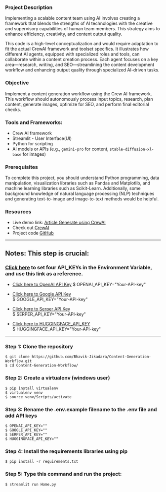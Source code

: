 ### Project Description
Implementing a scalable content team using AI involves creating a framework that blends the strengths of AI technologies with the creative and supervisory capabilities of human team members. This strategy aims to enhance efficiency, creativity, and content output quality.

This code is a high-level conceptualization and would require adaptation to fit the actual CrewAI framework and toolset specifics. It illustrates how different AI agents, equipped with specialized roles and tools, can collaborate within a content creation process. Each agent focuses on a key area—research, writing, and SEO—streamlining the content development workflow and enhancing output quality through specialized AI-driven tasks.

### Objective
Implement a content generation workflow using the Crew AI framework. This workflow should autonomously process input topics, research, plan content, generate images, optimize for SEO, and perform final editorial checks.

### Tools and Frameworks:
* Crew AI framework
* Streamlit - User Interface(UI)
* Python for scripting
* AI models or APIs (e.g., `gemini-pro` for content, `stable-diffusion-xl-base` for images)

### Prerequisites
To complete this project, you should understand Python programming, data manipulation, visualization libraries such as Pandas and Matplotlib, and machine learning libraries such as Scikit-Learn. Additionally, some background knowledge of natural language processing (NLP) techniques and generating text-to-image and image-to-text methods would be helpful.

### Resources
- Live demo link: [Article Generate using CrewAI]()
- Check out  [CrewAI](https://docs.crewai.com/)
- Project code [GitHub](https://github.com/Bhavik-Jikadara/Content-Generation-Workflow.git)

-----------------------------------------------------------------------------------------------------------------
## Notes: This step is crucial:
### [Click here](https://www.c-sharpcorner.com/article/how-to-addedit-path-environment-variable-in-windows-11/) to set four API_KEYs in the Environment Variable, and use this link as a reference. 
* [Click here to OpenAI API Key](https://platform.openai.com/api-keys)
    $ OPENAI_API_KEY="Your-API-key"
  
* [Click here to Google API Key](https://aistudio.google.com/)  
    $ GOOGLE_API_KEY="Your-API-key"
  
* [Click here to Serper API Key](https://serper.dev/api-key)  
    $ SERPER_API_KEY="Your-API-key"
  
* [Click here to HUGGINGFACE_API_KEY](https://huggingface.co/settings/tokens)  
    $ HUGGINGFACE_API_KEY="Your-API-key"
-----------------------------------------------------------------------------------------------------------------         

### Step 1: Clone the repository
    $ git clone https://github.com/Bhavik-Jikadara/Content-Generation-Workflow.git
    $ cd Content-Generation-Workflow/

### Step 2: Create a virtualenv (windows user)
    $ pip install virtualenv
    $ virtualenv venv
    $ source venv/Scripts/activate

### Step 3: Rename the .env.example filename to the .env file and add API keys
    $ OPENAI_API_KEY=""
    $ GOOGLE_API_KEY=""
    $ SERPER_API_KEY=""
    $ HUGGINGFACE_API_KEY=""

### Step 4: Install the requirements libraries using pip
    $ pip install -r requirements.txt

### Step 5: Type this command and run the project:
    $ streamlit run Home.py
